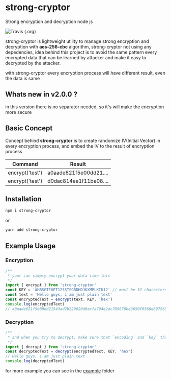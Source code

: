 # strong-cryptor

Strong encryption and decryption node js

![Travis (.org)](https://img.shields.io/travis/RizkyArifNur/strong-cryptor.svg)

strong-cryptor is lightweight utility to manage strong encryption and decryption with **aes-256-cbc** algorithm, strong-cryptor not using any depedencies, idea behind this project is to
avoid the same pattern every encrypted data that can be learned by attacker and make it easy to decrypted by the attacker.

with strong-cryptor every encryption process will have different result, even the data is same

## Whats new in v2.0.0 ?

in this version there is no separator needed, so it's will make the encryption more secure

## Basic Concept

Concept behind **strong-cryptor** is to create randomize IV(Initial Vector) in every encryption process, and embed the IV to the
result of encryption process

| Command         | Result                 |
| --------------- | ---------------------- |
| encrypt('test') | a0aade621f5e00dd21.... |
| encrypt('test') | d0dac814ee1f11be08.... |

## Installation

```bash
npm i strong-cryptor
```

or

```bash
yarn add strong-cryptor
```

## Example Usage

### Encryption

```ts
/**
 * your can simply encrypt your data like this
 */
import { encrypt } from 'strong-cryptor'
const KEY = 'AHBSGTEUET125STSGBDHDJKXMPLKIU12' // must be 32 characters
const text = 'Hello guys, i am just plain text'
const encryptedText = encrypt(text, KEY, 'hex')
console.log(encryptedText)
// a0aade621f5e00dd21543ad2b229620d0acfa794e2ac705670be3650f0566e697569b22c138006f0d3fbb7618dd5efa2881b48bf3a9baa70b864ca0cc9e0b568
```

### Decryption

```ts
/**
 * and when you try to decrypt, make sure that `encoding` and `key` that you pass is same with the encryption prosess before
 */
import { decrypt } from 'strong-cryptor'
const decryptedText = decrypt(encryptedText, KEY, 'hex')
// Hello guys, i am just plain text
console.log(decryptedText)
```

for more example you can see in the [example](https://github.com/RizkyArifNur/strong-cryptor/tree/master/example) folder
